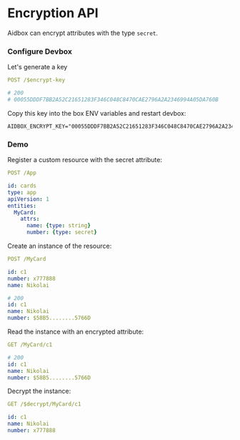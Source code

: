 # Encryption API

Aidbox can encrypt attributes with the type `secret`.

### Configure Devbox

Let's generate a key

```yaml
POST /$encrypt-key

# 200
# 00055DDDF7BB2A52C21651283F346C048C8470CAE2796A2A2346994A05DA760B
```

Copy this key into the box ENV variables and restart devbox:

```text
AIDBOX_ENCRYPT_KEY="00055DDDF7BB2A52C21651283F346C048C8470CAE2796A2A2346994A05DA760B"
```

### Demo

Register a custom resource with the secret attribute:

```yaml
POST /App

id: cards
type: app
apiVersion: 1
entities:
  MyCard:
    attrs:
      name: {type: string}
      number: {type: secret}
```

Create an instance of the resource:

```yaml
POST /MyCard

id: c1
number: x777888
name: Nikolai

# 200
id: c1
name: Nikolai
number: $58B5........5766D
```

Read the instance with an encrypted attribute:

```yaml
GET /MyCard/c1

# 200
id: c1
name: Nikolai
number: $58B5........5766D
```

Decrypt the instance:

```yaml
GET /$decrypt/MyCard/c1

id: c1
name: Nikolai
number: x777888
```

